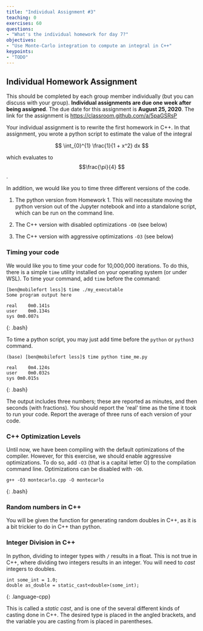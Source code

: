 ```yaml
---
title: "Individual Assignment #3"
teaching: 0
exercises: 60
questions:
- "What's the individual homework for day 7?"
objectives:
- "Use Monte-Carlo integration to compute an integral in C++"
keypoints:
- "TODO"
---
```


<script type="text/javascript" async
  src="https://cdnjs.cloudflare.com/ajax/libs/mathjax/2.7.7/MathJax.js?config=TeX-MML-AM_CHTML">
</script>

## Individual Homework Assignment

This should be completed by each group member individually (but you can
discuss with your group). **Individual assignments are due one week after
being assigned**. The due date for this assignment is **August 25, 2020**.
The link for the assignment is https://classroom.github.com/a/5paGSRsP

Your individual assignment is to rewrite the first homework in C++.
In that assignment, you wrote a python script to estimate the value
of the integral

$$ \int_{0}^{1} \frac{1}{1 + x^2} dx $$

which evaluates to $$\frac{\pi}{4} $$.

In addition, we would like you to time three different versions of
the code.

1. The python version from Homework 1.  This will necessitate moving the
python version out of the Jupyter notebook and into a standalone script,
which can be run on the command line.

1. The C++ version with disabled optimizations `-O0` (see below)

1. The C++ version with aggressive optimizations `-O3` (see below)

### Timing your code

We would like you to time your code for 10,000,000 iterations. To do
this, there is a simple `time` utility installed on your operating
system (or under WSL). To time your command, add `time` before
the command:

~~~
[ben@mobilefort less]$ time ./my_executable 
Some program output here

real	0m0.141s
user	0m0.134s
sys	0m0.007s
~~~
{: .bash}

To time a python script, you may just add time before the `python` or `python3`
command.

~~~
(base) [ben@mobilefort less]$ time python time_me.py 

real	0m4.124s
user	0m0.032s
sys	0m0.015s
~~~
{: .bash}

The output includes three numbers; these are reported as minutes, and then
seconds (with fractions). You should report the 'real' time as the time
it took to run your code. Report the average of three runs of each version
of your code.

### C++ Optimization Levels

Until now, we have been compiling with the default optimizations of
the compiler. However, for this exercise, we should enable aggressive
optimizations. To do so, add `-O3` (that is a capital letter O) to the
compilation command line. Optimizations can be disabled with `-O0`.

~~~
g++ -O3 montecarlo.cpp -O montecarlo
~~~
{: .bash}


### Random numbers in C++

You will be given the function for generating random doubles in C++, as it
is a bit trickier to do in C++ than python.

### Integer Division in C++

In python, dividing to integer types with `/` results in a float. This is
not true in C++, where dividing two integers results in an integer. You will
need to *cast* integers to doubles.

~~~
int some_int = 1.0;
double as_double = static_cast<double>(some_int);
~~~
{: .language-cpp}

This is called a *static cast*, and is one of the several different kinds
of casting done in C++.  The desired type is placed in the angled brackets,
and the variable you are casting from is placed in parentheses.
